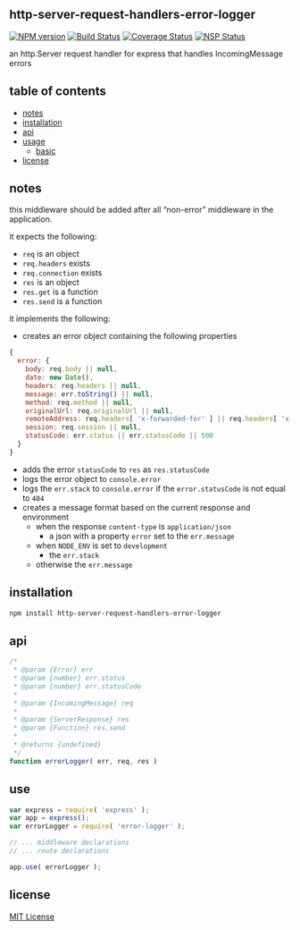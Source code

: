## http-server-request-handlers-error-logger
[![NPM version][npm-image]][npm-url] [![Build Status][travis-image]][travis-url] [![Coverage Status][coveralls-image]][coveralls-url] [![NSP Status][nsp-image]][nsp-url]

an http.Server request handler for express that handles IncomingMessage errors

## table of contents
* [notes](#notes)
* [installation](#installation)
* [api](#api)
* [usage](#usage)
    * [basic](#basic)
* [license](#license)

## notes
this middleware should be added after all “non-error” middleware in the application.

it expects the following:

* `req` is an object
* `req.headers` exists
* `req.connection` exists
* `res` is an object
* `res.get` is a function
* `res.send` is a function

it implements the following:

* creates an error object containing the following properties
```javascript
{
  error: {
    body: req.body || null,
    date: new Date(),
    headers: req.headers || null,
    message: err.toString() || null,
    method: req.method || null,
    originalUrl: req.originalUrl || null,
    remoteAddress: req.headers[ 'x-forwarded-for' ] || req.headers[ 'x-real-ip' ] || req.connection.remoteAddress || null,
    session: req.session || null,
    statusCode: err.status || err.statusCode || 500
  }
}
````
* adds the error `statusCode` to `res` as `res.statusCode`
* logs the error object to `console.error`
* logs the `err.stack` to `console.error` if the `error.statusCode` is not equal to `404`
* creates a message format based on the current response and environment
    * when the response `content-type` is `application/json`
        * a json with a property `error` set to the `err.message`
    * when `NODE_ENV` is set to `development`
        * the `err.stack`
    * otherwise the `err.message`

## installation
```bash
npm install http-server-request-handlers-error-logger
```

## api
```javascript
/*
 * @param {Error} err
 * @param {number} err.status
 * @param {number} err.statusCode
 *
 * @param {IncomingMessage} req
 *
 * @param {ServerResponse} res
 * @param {Function} res.send
 *
 * @returns {undefined}
 */
function errorLogger( err, req, res )
```

## use
```javascript
var express = require( 'express' );
var app = express();
var errorLogger = require( 'error-logger' );

// ... middleware declarations
// ... route declarations

app.use( errorLogger );
```

## license
[MIT License][mit-license]

[coveralls-image]: https://coveralls.io/repos/github/http-server-request-handlers/error-logger/badge.svg?branch=master
[coveralls-url]: https://coveralls.io/github/http-server-request-handlers/error-logger?branch=master
[mit-license]: https://raw.githubusercontent.com/http-server-request-handlers/error-logger/master/license.txt
[npm-image]: https://img.shields.io/npm/v/http-server-request-handlers-error-logger.svg
[npm-url]: https://www.npmjs.com/package/http-server-request-handlers-error-logger
[nsp-image]: https://nodesecurity.io/orgs/http-server-request-handlers/projects/8ae93619-529e-4b44-8709-9e545c4bf9eb/badge
[nsp-url]: https://nodesecurity.io/orgs/http-server-request-handlers/projects/8ae93619-529e-4b44-8709-9e545c4bf9eb
[travis-image]: https://travis-ci.org/http-server-request-handlers/error-logger.svg?branch=master
[travis-url]: https://travis-ci.org/http-server-request-handlers/error-logger
